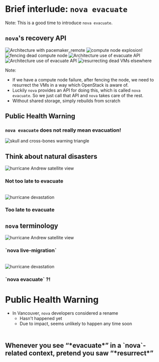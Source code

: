 <!-- .slide: data-state="section-break" id="terminology" data-timing="15" -->
# Brief interlude: `nova evacuate`

Note:
This is a good time to introduce `nova evacuate`.


<!-- .slide: data-state="normal" id="evacuate-architecture" data-menu-title="nova's recovery API" class="architecture" data-timing="30" -->
## `nova`'s recovery API

<div class="architecture">
    <img alt="Architecture with pacemaker_remote"
         class="architecture"
         data-src="images/standard-architecture.svg" />
    <span class="fragment" data-fragment-index="1">
        <img class="fragment fade-out compute-node bang"
             data-fragment-index="2"
             alt="compute node explosion!"
             data-src="images/explosion.svg" />
    </span>
    <img class="fragment fence"
         data-fragment-index="2"
         alt="fencing dead compute node"
         data-src="images/cross.svg" />
    <img alt="Architecture use of evacuate API"
         data-fragment-index="3"
         class="evacuate-api-arrow fragment"
         data-src="images/standard-architecture-evacuate-API-arrow.svg" />
    <img alt="Architecture use of evacuate API"
         data-fragment-index="3"
         class="evacuate-api-arrow fragment"
         data-src="images/standard-architecture-evacuate-API-arrow.svg" />
    <img class="fragment migration"
         data-fragment-index="4"
         alt="resurrecting dead VMs elsewhere"
         data-src="images/migration-arrow.svg" />
</div>

Note:
*   If we have a compute node failure, after fencing the node,
    we need to resurrect the VMs in a way which OpenStack is aware of.
*   Luckily `nova` provides an API for doing this, which is called
    `nova evacuate`.  So we just call that API and `nova` takes care
    of the rest.
*   Without shared storage, simply rebuilds from scratch


<!-- .slide: data-state="normal" id="nova-evacuate" --
## `nova evacuate`

*   API provided by `nova` for initiating recovery of VM
*   http://docs.openstack.org/admin-guide/cli_nova_evacuate.html

```sh
# nova help evacuate
usage: nova evacuate [--password <password>] [--on-shared-storage]
                     <server> [<host>]

Evacuate server from failed host.
```

*   Used by most HA solutions
*   Without shared storage, simply rebuilds from scratch
-->

<!-- .slide: data-state="normal" id="public-health-warning" data-timing="10" -->
## Public Health Warning

### `nova evacuate` does not really mean evacuation!

<img alt="skull and cross-bones warning triangle"
     data-src="images/hazardous.gif" />


<!-- .slide: data-state="normal" id="hurricanes" class="hurricane" data-timing="30" -->
## Think about natural disasters

<div class="row vcenter before">
    <div class="col-md-6">
        <img data-src="images/hurricane-Andrew.jpg" alt="hurricane Andrew satellite view"
             class="pull-right" />
    </div>
    <div class="text col-md-6">
        <h3 class="fragment" data-fragment-index="1">
            Not too late to evacuate
        </h3>
    </div>
</div>
<br clear="left" />
<div class="row vcenter after">
    <div class="col-md-6">
        <img data-src="images/hurricane-devastation.jpg" alt="hurricane devastation"
             class="pull-right" />
    </div>
    <div class="text col-md-6">
        <h3 class="fragment" data-fragment-index="1">
            Too late to evacuate
        </h3>
    </div>
</div>


<!-- .slide: data-state="normal" id="nova-terminology" class="hurricane" data-timing="30" -->
## `nova` terminology

<div class="row vcenter before">
    <div class="col-md-6">
        <img data-src="images/hurricane-Andrew.jpg" alt="hurricane Andrew satellite view"
             class="pull-right" />
    </div>
    <div class="text col-md-6">
        <h3>
            `nova live-migration`
        </h3>
    </div>
</div>
<br clear="left" />
<div class="row vcenter after">
    <div class="col-md-6">
        <img data-src="images/hurricane-devastation.jpg" alt="hurricane devastation"
             class="pull-right" />
    </div>
    <div class="text col-md-6">
        <h3>
            `nova evacuate` <span class="fg-bright-orange bold">?!</span>
        </h3>
    </div>
</div>


<!-- .slide: data-state="normal" id="health-warning-summary" data-timing="20" -->
# Public Health Warning

*   In Vancouver, `nova` developers considered a rename
    *    Hasn't happened yet
    *    Due to impact, seems unlikely to happen any time soon

<h2 class="fg-dark-green" style="margin-top: 50px;">
    Whenever you see “*evacuate*” in a `nova`-related context,
    pretend you saw “*resurrect*”
</h2>
